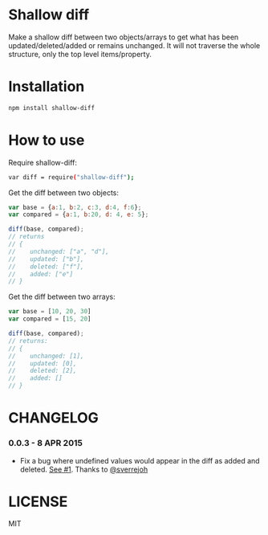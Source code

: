 Shallow diff
=============

Make a shallow diff between two objects/arrays to get what has been updated/deleted/added or remains unchanged.
It will not traverse the whole structure, only the top level items/property.

Installation
============

```bash
npm install shallow-diff
```

How to use
==========

Require shallow-diff:

```bash
var diff = require("shallow-diff");
```

Get the diff between two objects:

```js
var base = {a:1, b:2, c:3, d:4, f:6};
var compared = {a:1, b:20, d: 4, e: 5};

diff(base, compared);
// returns
// {
//    unchanged: ["a", "d"],
//    updated: ["b"],
//    deleted: ["f"],
//    added: ["e"]
// }
```

Get the diff between two arrays:

```js
var base = [10, 20, 30]
var compared = [15, 20]

diff(base, compared);
// returns:
// {
//    unchanged: [1],
//    updated: [0],
//    deleted: [2],
//    added: []
// }
```

CHANGELOG
=========

### 0.0.3 - 8 APR 2015

* Fix a bug where undefined values would appear in the diff as added and deleted. [See #1](https://github.com/cosmosio/shallow-diff/pull/1). Thanks to [@sverrejoh](https://github.com/cosmosio/shallow-diff/pulls/sverrejoh)

LICENSE
=======

MIT
